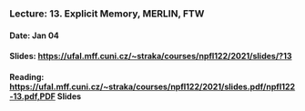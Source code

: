 ### Lecture: 13. Explicit Memory, MERLIN, FTW
#### Date: Jan 04
#### Slides: https://ufal.mff.cuni.cz/~straka/courses/npfl122/2021/slides/?13
#### Reading: https://ufal.mff.cuni.cz/~straka/courses/npfl122/2021/slides.pdf/npfl122-13.pdf,PDF Slides
